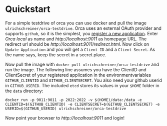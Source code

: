 # Quickstart

For a simple testdrive of orca you can use docker and pull the image
`ulrichschreiner/orca-testdrive`. Orca uses an external OAuth provider 
and supports `github`, so it is the simplest, you 
[register a new application](https://github.com/settings/applications/new). Enter
*Orca local* as name and *http://localhost:9011* as homepage URL. The redirect
url should be *http://localhost:9011/redirect.html*. Now click on `Update Application`
and you will get a `Client ID` and a `Client Secret`. As the name says, keep the
secret in a secret place.

Now pull the image with `docker pull ulrichschreiner/orca-testdrive` and
run the image. The following line assumes you have the ClientID and ClientSecret
of your registered application in the environmentvariables `GITHUB_CLIENTID` and
`GITHUB_CLIENTSECRET`. You also need your github userid in `GITHUB_USERID`. The
included `etcd` stores its values in your `$HOME` folder in the `data` directory:

```
docker run -p 9011:9011 -p 2022:2022 -v $(HOME)/data:/data -e CLIENTID=$(GITHUB_CLIENTID) -e CLIENTSECRET=$(GITHUB_CLIENTSECRET) -e USERID=$(GITHUB_USERID) ulrichschreiner/orca-testdrive
```

Now point your browser to *http://localhost:9011* and login!